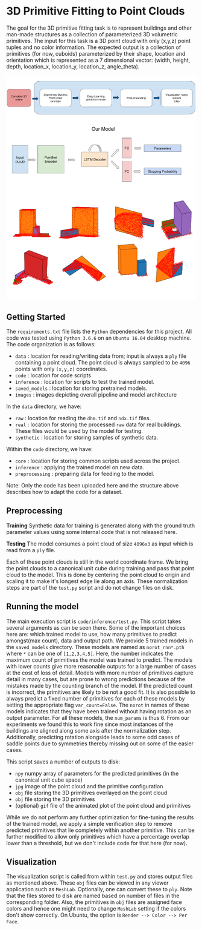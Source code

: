 # 3D Primitive Fitting to Point Clouds
The goal for the 3D primitive fitting task is to represent buildings and other man-made structures as a collection of parameterized 3D volumetric primitives. The input for this task is a 3D point cloud with only (x,y,z) point tuples and no color information. The expected output is a collection of primitives (for now, cuboids) parameterized by their shape, location and orientation which is represented as a 7 dimensional vector: (width, height, depth, location_x, location_y, location_z, angle_theta).

![Overall Pipeline](images/pipeline.png)
![Model Architecture](images/model.png)
![Results on synthetic data](images/results.png)

## Getting Started

The `requirements.txt` file lists the `Python` dependencies for this project. All code was tested using `Python 3.6.6` on an `Ubuntu 16.04` desktop machine. The code organization is as follows:
* `data` : location for reading/writing data from; input is always a `ply` file containing a point cloud. The point cloud is always sampled to be `4096` points with only `(x,y,z)` coordinates.
* `code` : location for code scripts
* `inference` : location for scripts to test the trained model.
* `saved_models` : location for storing pretrained models.
* `images` : images depicting overall pipeline and model architecture

In the `data` directory, we have:
* `raw` : location for reading the `dhm.tif` and `ndx.tif` files.
* `real` : location for storing the processed `raw` data for real buildings. These files would be used by the model for testing.
* `synthetic` : location for storing samples of synthetic data.

Within the `code` directory, we have:
* `core` : location for storing common scripts used across the project.
* `inference` : applying the trained model on new data.
* `preprocessing` : preparing data for feeding to the model.

Note: Only the code has been uploaded here and the structure above describes how to adapt the code for a dataset.

## Preprocessing

**Training**
Synthetic data for training is generated along with the ground truth parameter values using some internal code that is not released here.

**Testing**
The model consumes a point cloud of size `4096x3` as input which is read from a `ply` file.

Each of these point clouds is still in the world coordinate frame. We bring the point clouds to a canonical unit cube during training and pass that point cloud to the model. This is done by centering the point cloud to origin and scaling it to make it's longest edge lie along an axis. These normalization steps are part of the `test.py` script and do not change files on disk.

## Running the model

The main execution script is `code/inference/test.py`. This script takes several arguments as can be seen there. Some of the important choices here are: which trained model to use, how many primitives to predict amongst(max count), data and output path. We provide 5 trained models in the `saved_models` directory. These models are named as `norot_rnn*.pth` where `*` can be one of `[1,2,3,4,5]`. Here, the number indicates the maximum count of primitives the model was trained to predict. The models with lower counts give more reasonable outputs for a large number of cases at the cost of loss of detail. Models with more number of primitives capture detail in many cases, but are prone to wrong predictions because of the mistakes made by the counting branch of the model. If the predicted count is incorrect, the primitives are likely to be not a good fit. It is also possible to always predict a fixed number of primitives for each of these models by setting the appropriate flag `var_count=False`. The `norot` in names of these models indicates that they have been trained without having rotation as an output parameter. For all these models, the `num_params` is thus 6. From our experiments we found this to work fine since most instances of the buildings are aligned along some axis after the normalization step. Additionally, predicting rotation alongside leads to some odd cases of saddle points due to symmetries thereby missing out on some of the easier cases.

This script saves a number of outputs to disk:
* `npy` numpy array of parameters for the predicted primitives (in the canonical unit cube space)
* `jpg` image of the point cloud and the primitive configuration
* `obj` file storing the 3D primitives overlayed on the point cloud
* `obj` file storing the 3D primitives
* (optional) `gif` file of the animated plot of the point cloud and primitives

While we do not perform any further optimization for fine-tuning the results of the trained model, we apply a simple verification step to remove predicted primitives that lie completely within another primitive. This can be further modified to allow only primitives which have a percentage overlap lower than a threshold, but we don't include code for that here (for now).

## Visualization

The visualization script is called from within `test.py` and stores output files as mentioned above. These `obj` files can be viewed in any viewer application such as `MeshLab`. Optionally, one can convert these to `ply`. Note that the files stored to disk are named based on number of files in the corresponding folder. Also, the primitives in `obj` files are assigned face colors and hence one might need to change `MeshLab` setting if the colors don't show correctly. On Ubuntu, the option is `Render --> Color --> Per Face`.
